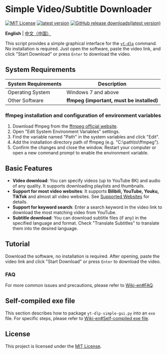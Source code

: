 # Simple Video/Subtitle Downloader
[![MIT License](https://img.shields.io/badge/license-MIT-red)](https://github.com/Guojingxing/yt-dlp-simple-gui/blob/main/LICENSE)
[![latest version](https://img.shields.io/github/v/release/Guojingxing/yt-dlp-simple-gui?label=latest%20release)](https://github.com/Guojingxing/yt-dlp-simple-gui/releases/latest)
[![GitHub release downloads(latest version)](https://img.shields.io/github/downloads/Guojingxing/yt-dlp-simple-gui/total)](#)

**English** | [中文（中国）](README.md)

This script provides a simple graphical interface for the [`yt-dlp`](https://github.com/yt-dlp/yt-dlp) command. No installation is required. Just open the software, paste the video link, and click "Start Download" or press `Enter` to download the video.
## System Requirements 
System Requirements | Description
-|-
Operating System | Windows 7 and above
Other Software | **ffmpeg (important, must be installed)**
### ffmpeg installation and configuration of environment variables
1. Download ffmpeg from the [ffmpeg official website](https://www.ffmpeg.org/download.html).
2. Open "Edit System Environment Variables" settings.
3. Find the variable named "Path" in the system variables and click "Edit".
4. Add the installation directory path of ffmpeg (e.g. "C:\path\to\ffmpeg"). 
5. Confirm the changes and close the window. Restart your computer or open a new command prompt to enable the environment variable.
## Basic Features
- **Video download**: You can specify videos (up to YouTube 8K) and audio of any quality. It supports downloading playlists and thumbnails. 
- **Support for most video websites**: It supports **Bilibili, YouTube, Youku, TikTok** and almost all video websites. See [Supported Websites](https://github.com/yt-dlp/yt-dlp/blob/master/supportedsites.md) for details.
- **Support for keyword search**: Enter a search keyword in the video link to download the most matching video from YouTube. 
- **Subtitle download**: You can download subtitle files (if any) in the specified language and format. Check "Translate Subtitles" to translate them into the desired language. 
## Tutorial
Download the software, no installation is required. After opening, paste the video link and click "Start Download" or press `Enter` to download the video.
### FAQ
For more common issues and precautions, please refer to [Wiki-en#FAQ](https://github.com/Guojingxing/yt-dlp-simple-gui/wiki#faq).
## Self-compiled exe file
This section describes how to package `yt-dlp-simple-gui.py` into an `exe` file. For specific steps, please refer to [Wiki-en#Self-compiled exe file](https://github.com/Guojingxing/yt-dlp-simple-gui/wiki#self-compiled-exe-file).
## License
This project is licensed under the [MIT License](LICENSE).